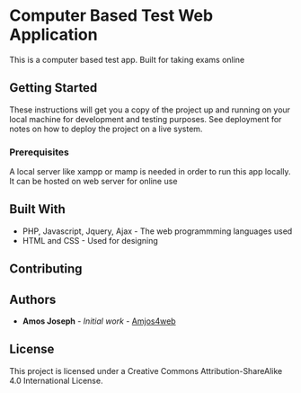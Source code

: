 # Computer Based Test Web Application

This is a computer based test app. Built for taking exams online

## Getting Started

These instructions will get you a copy of the project up and running on your local machine for development and testing purposes. See deployment for notes on how to deploy the project on a live system.

### Prerequisites

A local server like xampp or mamp is needed in order to run this app locally. It can be hosted on web server for online use


## Built With

* PHP, Javascript, Jquery, Ajax - The web programmming languages used
* HTML and CSS - Used for designing


## Contributing


## Authors

* **Amos Joseph** - *Initial work* - [Amjos4web](https://github.com/Amjos4web)


## License

This project is licensed under a Creative Commons Attribution-ShareAlike 4.0 International License.



